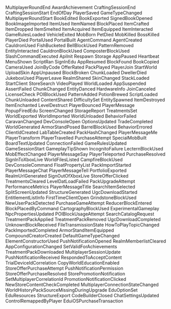 MultiplayerRoundEnd
  AwardAchievement
CraftingSessionEnd
CraftingSessionStart
EndOfDay
PlayerSaved
GameTypeChanged
MultiplayerRoundStart
BookEdited
BookExported
SignedBookOpened
BookImageImported
ItemUsed
ItemNamed
BlockPlaced
ItemCrafted
ItemDropped
ItemSmelted
ItemAcquired
ItemEquipped
ItemInteracted
GameRulesLoaded
VehicleExited
MobBorn
PetDied
MobKilled
BossKilled
PlayerDied
PortalUsed
PortalBuilt
AgentCommand
AgentCreated
CauldronUsed
FishBucketed
BellBlockUsed
PatternRemoved
EntityInteracted
CauldronBlockUsed
ComposterBlockUsed
SlashCommandExecuted
ApiInit
Respawn
Storage
AppPaused
Heartbeat
MenuShown
ScriptRan
SignInEdu
AppResumed
BlockFound
BookCopied
CameraUsed
JoinByCode
OfferRated
PackPlayed
PlayerJoin
StartWorld
UploadSkin
AppUnpaused
BlockBroken
ChunkLoaded
DwellerDied
JukeboxUsed
PlayerLeave
RealmShared
SkinChanged
StackLoaded
StartClient
StoreSearch
VideoPlayed
WorldLoaded
AppSuspended
AssertFailed
ChunkChanged
EntityDanced
HardwareInfo
JoinCanceled
LicenseCheck
POIBlockUsed
PatternAdded
PotionBrewed
ScriptLoaded
ChunkUnloaded
ContentShared
DifficultySet
EntitySpawned
ItemDestroyed
ItemEnchanted
LevelDestruct
PlayerBounced
PlayerMessage
PopupFiredEdu
ScreenChanged
StorageReport
TreatmentsSet
WorldExported
WorldImported
WorldUnloaded
BehaviorFailed
CaravanChanged
DevConsoleOpen
OptionsUpdated
TradeCompleted
WorldGenerated
ArmorStandPosed
BarrelBlockUsed
BehaviorErrored
ClientIdCreated
LabTableCreated
PackHashChanged
PlayerMessageMe
PlayerTransform
PlayerTravelled
PurchaseAttempt
SpecialMobBuilt
BoardTextUpdated
ConnectionFailed
GameRulesUpdated
GameSessionStart
GameplayTipShown
IncognitoFailure
LecternBlockUsed
MobEffectChanged
PlayerMessageSay
PlayerTeleported
PurchaseResolved
SignInToXboxLive
WorldFilesListed
CampfireBlockUsed
DevConsoleCommand
FloatPropertyList
PackImportStarted
PlayerMessageChat
PlayerMessageTell
PortfolioExported
RealmUrlGenerated
SignOutOfXboxLive
StoreOfferClicked
TreatmentsCleared
LevelDatLoadFailed
PackUpgradeAttempt
PerformanceMetrics
PlayerMessageTitle
SearchItemSelected
SplitScreenUpdated
StructureGenerated
UgcDownloadStarted
EntitlementListInfo
FirstTimeClientOpen
GrindstoneBlockUsed
NewUserPackDetected
PurchaseGameAttempt
ReducerBlockEntered
BlockPlacedByCommand
CartographyBlockUsed
ExperimentalGameplay
NpcPropertiesUpdated
POIBlockUsageAttempt
SearchCatalogRequest
TreatmentPackApplied
TreatmentPackRemoved
UgcDownloadCompleted
UnknownBlockReceived
FileTransmissionState
HowToPlayTopicChanged
PackImportedCompleted
ArmorStandItemEquipped
CompoundCreatorCreated
DefaultGameTypeChanged
ElementConstructorUsed
PushNotificationOpened
RealmMemberlistCleared
AppConfigurationChanged
SetValidForAchievements
TreatmentPackDownloaded
MultiplayerSessionUpdate
PushNotificationReceived
RespondedToAcceptContent
TrialDeviceIdCorrelation
CopyWorldEducationEnabled
StoreOfferPurchaseAttempt
PushNotificationPermission
StoreOfferPurchaseResolved
StorePromotionNotification
SetMultiplayerCorrelationId
PromotionNotificationClicked
NewStoreContentCheckCompleted
MultiplayerConnectionStateChanged
WorldHistoryPackSourceMissingDuringUpgrade
EduOptionSet
EduResources
StructureExport
CodeBuilderClosed
ChatSettingsUpdated
ControlRemappedByPlayer
EduiOSPurchaseTransaction
